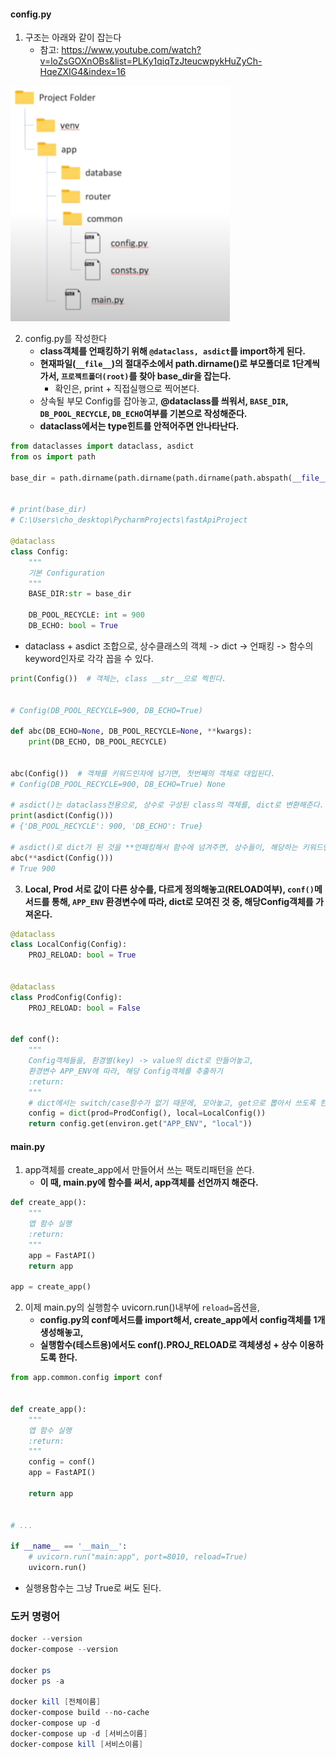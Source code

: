 #### config.py  
1. 구조는 아래와 같이 잡는다
    - 참고: https://www.youtube.com/watch?v=loZsGOXnOBs&list=PLKy1qiqTzJteucwpykHuZyCh-HqeZXIG4&index=16

![img.png](../images/01.png)

2. config.py를 작성한다
    - **class객체를 언패킹하기 위해 `@dataclass, asdict`를 import하게 된다.**
    - **현재파일(`__file__`)의 절대주소에서 path.dirname()로 부모폴더로 1단계씩 가서, `프로젝트폴더(root)`를 찾아 base_dir을 잡는다.**
        - 확인은, print + 직접실행으로 찍어본다.
    - 상속될 부모 Config를 잡아놓고, **@dataclass를 씌워서, `BASE_DIR`, `DB_POOL_RECYCLE`, `DB_ECHO`여부를 기본으로 작성해준다.**
    - **dataclass에서는 type힌트를 안적어주면 안나타난다.**
```python
from dataclasses import dataclass, asdict
from os import path

base_dir = path.dirname(path.dirname(path.dirname(path.abspath(__file__))))


# print(base_dir)
# C:\Users\cho_desktop\PycharmProjects\fastApiProject

@dataclass
class Config:
    """
    기본 Configuration
    """
    BASE_DIR:str = base_dir

    DB_POOL_RECYCLE: int = 900
    DB_ECHO: bool = True
```

- dataclass + asdict 조합으로, 상수클래스의 객체 -> dict -> 언패킹 -> 함수의 keyword인자로 각각 꼽을 수 있다.
```python
print(Config())  # 객체는, class __str__으로 찍힌다.


# Config(DB_POOL_RECYCLE=900, DB_ECHO=True)

def abc(DB_ECHO=None, DB_POOL_RECYCLE=None, **kwargs):
    print(DB_ECHO, DB_POOL_RECYCLE)


abc(Config())  # 객체를 키워드인자에 넘기면, 첫번째의 객체로 대입된다.
# Config(DB_POOL_RECYCLE=900, DB_ECHO=True) None

# asdict()는 dataclass전용으로, 상수로 구성된 class의 객체를, dict로 변환해준다.
print(asdict(Config()))
# {'DB_POOL_RECYCLE': 900, 'DB_ECHO': True}

# asdict()로 dict가 된 것을 **언패킹해서 함수에 넘겨주면, 상수들이, 해당하는 키워드인자에 각각 꼽히게 된다.
abc(**asdict(Config()))
# True 900
```

3. **Local, Prod 서로 값이 다른 상수를, 다르게 정의해놓고(RELOAD여부), `conf()`메서드를 통해, `APP_ENV` 환경변수에 따라, dict로 모여진 것 중, 해당Config객체를 가져온다.**
```python
@dataclass
class LocalConfig(Config):
    PROJ_RELOAD: bool = True


@dataclass
class ProdConfig(Config):
    PROJ_RELOAD: bool = False


def conf():
    """
    Config객체들을, 환경별(key) -> value의 dict로 만들어놓고,
    환경변수 APP_ENV에 따라, 해당 Config객체를 추출하기
    :return:
    """
    # dict에서는 switch/case함수가 없기 때문에, 모아놓고, get으로 뽑아서 쓰도록 한다.
    config = dict(prod=ProdConfig(), local=LocalConfig())
    return config.get(environ.get("APP_ENV", "local"))

```
#### main.py
1. app객체를 create_app에서 만들어서 쓰는 팩토리패턴을 쓴다.
    - **이 때, main.py에 함수를 써서, app객체를 선언까지 해준다.**
```python
def create_app():
    """
    앱 함수 실행
    :return:
    """
    app = FastAPI()
    return app

app = create_app()

```

2. 이제 main.py의 실행함수 uvicorn.run()내부에 `reload=`옵션을, 
    - **config.py의 conf메서드를 import해서, create_app에서 config객체를 1개 생성해놓고,**
    - **실행함수(테스트용)에서도 conf().PROJ_RELOAD로 객체생성 + 상수 이용하도록 한다.**

```python
from app.common.config import conf


def create_app():
    """
    앱 함수 실행
    :return:
    """
    config = conf()
    app = FastAPI()

    return app


# ...

if __name__ == '__main__':
    # uvicorn.run("main:app", port=8010, reload=True)
    uvicorn.run()
```
- 실행용함수는 그냥 True로 써도 된다.


### 도커 명령어
```powershell
docker --version
docker-compose --version

docker ps
docker ps -a 

docker kill [전체이름]
docker-compose build --no-cache
docker-compose up -d 
docker-compose up -d [서비스이름]
docker-compose kill [서비스이름]
```